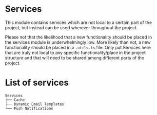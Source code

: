 # Services

This module contains services which are not local to a certain part of the project, but instead can be used wherever throughout the project.

Please not that the likelihood that a new functionality should be placed in the services module is underwhelmingly low. More likely than not, a new functionality
should be placed in a `.utils.ts` file. Only put Services here that are truly not local to any specific functionality/place in the project structure and that will
need to be shared among different parts of the project.

# List of services

    Services
    ├── Cache
    ├── Dynamic Email Templates
    └── Push Notifications
